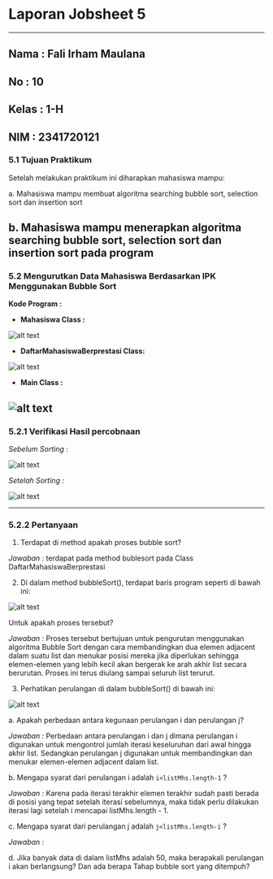 # **Laporan Jobsheet 5**
---
## Nama    : Fali Irham Maulana
## No      : 10
## Kelas   : 1-H
## NIM     : 2341720121

### 5.1 Tujuan Praktikum 
Setelah melakukan praktikum ini diharapkan mahasiswa mampu:

a. Mahasiswa mampu membuat algoritma searching bubble sort, selection sort dan 
insertion sort

b. Mahasiswa mampu menerapkan algoritma searching bubble sort, selection sort 
dan insertion sort pada program
-----------------
### 5.2 Mengurutkan Data Mahasiswa Berdasarkan IPK Menggunakan Bubble Sort
**Kode Program :** 

- **Mahasiswa Class :**

![alt text](code.png)

- **DaftarMahasiswaBerprestasi Class:**

![alt text](code1.png)

- **Main Class :**

![alt text](code2.png)
------------------
### 5.2.1 Verifikasi Hasil percobnaan
_Sebelum Sorting :_

![alt text](image.png)

_Setelah Sorting :_

![alt text](image-2.png) 

----------------------
### 5.2.2 Pertanyaan 

1. Terdapat di method apakah proses bubble sort? 

_Jawaban :_ terdapat pada method bublesort pada Class DaftarMahasiswaBerprestasi 

2.  Di dalam method bubbleSort(), terdapat baris program seperti di bawah ini:

![alt text](image-1.png)

Untuk apakah proses tersebut?

_Jawaban :_ 
Proses tersebut bertujuan untuk pengurutan menggunakan algoritma Bubble Sort dengan cara membandingkan dua elemen adjacent dalam suatu list dan menukar posisi mereka jika diperlukan sehingga elemen-elemen yang lebih kecil akan bergerak ke arah akhir list secara berurutan. Proses ini terus diulang sampai seluruh list terurut.

3. Perhatikan perulangan di dalam bubbleSort() di bawah ini: 

![alt text](image-3.png)

a. Apakah perbedaan antara kegunaan perulangan i dan perulangan j? 

_Jawaban :_ Perbedaan antara perulangan i dan j dimana perulangan i digunakan untuk mengontrol jumlah iterasi keseluruhan dari awal hingga akhir list. Sedangkan perulangan j digunakan untuk membandingkan dan menukar elemen-elemen adjacent dalam list.

b. Mengapa syarat dari perulangan i adalah `i<listMhs.length-1` ?

_Jawaban :_ Karena pada iterasi terakhir elemen terakhir sudah pasti berada di posisi yang tepat setelah iterasi sebelumnya, maka tidak perlu dilakukan iterasi lagi setelah i mencapai listMhs.length - 1.

c. Mengapa syarat dari perulangan j adalah `j<listMhs.length-i` ?

_Jawaban :_ 

d. Jika banyak data di dalam listMhs adalah 50, maka berapakali perulangan i akan 
berlangsung? Dan ada berapa Tahap bubble sort yang ditempuh?

